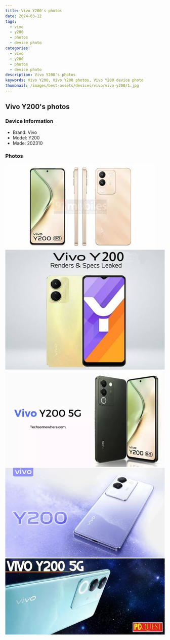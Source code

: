 ```yaml
---
title: Vivo Y200's photos
date: 2024-03-12
tags: 
  - vivo
  - y200
  - photos
  - device photo
categories: 
  - vivo
  - y200
  - photos
  - device photo
description: Vivo Y200's photos
keywords: Vivo Y200, Vivo Y200 photos, Vivo Y200 device photo
thumbnail: /images/best-assets/devices/vivo/vivo-y200/1.jpg
---
```


## Vivo Y200's photos

### Device Information

- Brand: Vivo
- Model: Y200
- Made: 202310

### Photos

![/images/best-assets/devices/vivo/vivo-y200/1.jpg](/images/best-assets/devices/vivo/vivo-y200/1.jpg)
![/images/best-assets/devices/vivo/vivo-y200/2.jpg](/images/best-assets/devices/vivo/vivo-y200/2.jpg)
![/images/best-assets/devices/vivo/vivo-y200/3.jpg](/images/best-assets/devices/vivo/vivo-y200/3.jpg)
![/images/best-assets/devices/vivo/vivo-y200/4.jpg](/images/best-assets/devices/vivo/vivo-y200/4.jpg)
![/images/best-assets/devices/vivo/vivo-y200/5.jpg](/images/best-assets/devices/vivo/vivo-y200/5.jpg)
